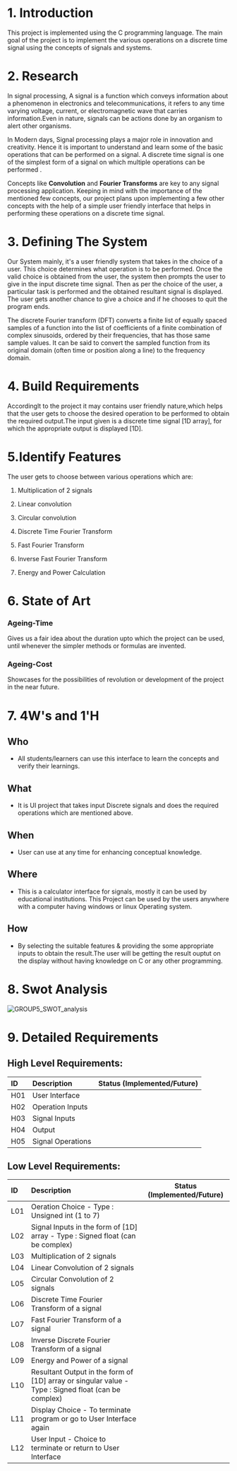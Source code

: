 # 1. Introduction
This project is implemented using the C programming language. The main goal of the project is to implement the various operations on a discrete time signal using the concepts of signals and systems.

# 2. Research
In signal processing, A signal is a function which conveys information about a phenomenon in electronics and telecommunications, it refers to any time varying voltage, current, or electromagnetic wave that carries information.Even in nature, signals can be actions done by an organism to alert other organisms.

In Modern days, Signal processing plays a major role in innovation and creativity. Hence it is important to understand and learn some of the basic operations that can be performed on a signal. A discrete time signal is one of the simplest form of a signal on which multiple operations can be performed .

Concepts like **Convolution** and **Fourier Transforms** are key to any signal processing application. Keeping in mind with the importance of the mentioned few concepts, our project plans upon implementing a few other concepts with the help of a simple user friendly interface that helps in performing these operations on a discrete time signal.

# 3. Defining The System

Our System mainly, it's a user friendly system that takes in the choice of a user. This choice determines what operation is to be performed. Once the valid choice is obtained from the user, the system then prompts the user to give in the input discrete time signal. Then as per the choice of the user, a particular task is performed and the obtained resultant signal is displayed. The user gets another chance to give a choice and if he chooses to quit the program ends.

 The discrete Fourier transform (DFT) converts a finite list of equally spaced samples of a function into the list of coefficients of a finite combination of complex sinusoids, ordered by their frequencies, that has those same sample values. It can be said to convert the sampled function from its original domain (often time or position along a line) to the frequency domain.

# 4. Build Requirements

Accordinglt to the project it may contains user friendly nature,which helps that the user gets to choose the desired operation to be performed to obtain the required output.The input given is a discrete time signal [1D array], for which the appropriate output is displayed [1D].

# 5.Identify Features

The user gets to choose between various operations which are:

1. Multiplication of 2 signals

2. Linear convolution

3. Circular convolution

4. Discrete Time Fourier Transform

5. Fast Fourier Transform

6. Inverse Fast Fourier Transform

7. Energy and Power Calculation

# 6. State of Art

### Ageing-Time

Gives us a fair idea about the duration upto which the project can be used, until whenever the simpler methods or formulas are invented.

### Ageing-Cost

Showcases for the possibilities of revolution or development of the project in the near future.

# 7. 4W&#39;s and 1&#39;H
## Who	
*   All students/learners can use this interface to learn the concepts and verify their learnings.
## What
*   It is UI project that takes input Discrete signals and does the required operations which are mentioned above.
## When
*   User can use at any time for enhancing conceptual knowledge. 
## Where
*   This is a calculator interface for signals, mostly it can be used by educational institutions. This Project can be used by the users anywhere with a computer having windows or linux Operating system.
## How
*   By selecting the suitable features & providing the some appropriate inputs to obtain the result.The user will be getting the result ouptut on the display without having knowledge on C or any other programming.

# 8. Swot Analysis
![GROUP5_SWOT_analysis](https://user-images.githubusercontent.com/86190217/130079647-bde1a2c5-88e9-4880-873e-eba5a6ae6c21.jpg)

# 9. Detailed Requirements

## High Level Requirements:
|  ID           |  Description        |  Status (Implemented/Future)   |    
| :------------- | :---------- | :-----------: |
|  H01             | User Interface   |    |
|  H02             | Operation Inputs  |    |
|  H03             | Signal Inputs   |    |
|  H04             | Output      |       |
|  H05             | Signal Operations |   |

## Low Level Requirements:
|  ID  |  Description        |  Status (Implemented/Future)      | 
| :-------| :---------- | :-----------: |
|  L01      |   Oeration Choice - Type : Unsigned int (1 to 7) |     | 
|  L02      |   Signal Inputs in the form of [1D] array - Type : Signed float (can be complex) |      |
|  L03      |   Multiplication of 2 signals  |      |
|  L04      |   Linear Convolution of 2 signals |      |
|  L05      |   Circular Convolution of 2 signals|      |
|  L06      |   Discrete Time Fourier Transform of a signal |      |
|  L07      |   Fast Fourier Transform of a signal |     |
|  L08      |   Inverse Discrete Fourier Transform of a signal |     |
|  L09      |   Energy and Power of a signal |     |
|  L10      |   Resultant Output in the form of [1D] array or singular value - Type : Signed float (can be complex) |     |
|  L11      |   Display Choice - To terminate program or go to User Interface again  |    |
|  L12      |   User Input - Choice to terminate or return to User Interface |    |




